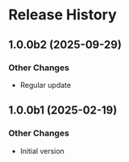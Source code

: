 # Release History

## 1.0.0b2 (2025-09-29)

### Other Changes

  - Regular update

## 1.0.0b1 (2025-02-19)

### Other Changes

  - Initial version
